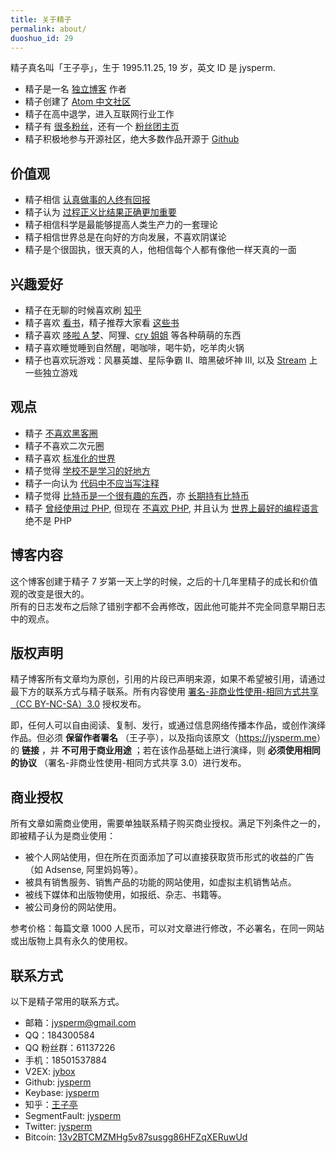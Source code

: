 ```yaml
---
title: 关于精子
permalink: about/
duoshuo_id: 29
---
```


精子真名叫「王子亭」，生于 1995.11.25, 19 岁，英文 ID 是 jysperm.

* 精子是一名 [独立博客](https://jysperm.me) 作者
* 精子创建了 [Atom 中文社区](https://atom-china.org)
* 精子在高中退学，进入互联网行业工作
* 精子有 [很多粉丝](https://jybox.net/members)，还有一个 [粉丝团主页](https://jybox.net)
* 精子积极地参与开源社区，绝大多数作品开源于 [Github](https://github.com/jysperm)

## 价值观

* 精子相信 [认真做事的人终有回报](https://jysperm.me/2014/06/1660)
* 精子认为 [过程正义比结果正确更加重要](https://jysperm.me/2012/06/505)
* 精子相信科学是最能够提高人类生产力的一套理论
* 精子相信世界总是在向好的方向发展，不喜欢阴谋论
* 精子是个很固执，很天真的人，他相信每个人都有像他一样天真的一面

## 兴趣爱好

* 精子在无聊的时候喜欢刷 [知乎](http://www.zhihu.com/people/jysperm)
* 精子喜欢 [看书](http://book.douban.com/people/jyprince/collect)，精子推荐大家看 [这些书](https://jysperm.me/booklist)
* 精子喜欢 [哆啦 A 梦](https://jysperm.me/2015/05/stand-by-me-doraemon)、阿狸、[cry 姐姐](http://www.guokr.com/i/1872381934/) 等各种萌萌的东西
* 精子喜欢睡觉睡到自然醒，喝咖啡，喝牛奶，吃羊肉火锅
* 精子也喜欢玩游戏：风暴英雄、星际争霸 Ⅱ、暗黑破坏神 Ⅲ, 以及 [Stream](https://steamcommunity.com/id/jysperm/) 上一些独立游戏

## 观点

* 精子 [不喜欢黑客圈](https://jysperm.me/tag/hacker)
* 精子不喜欢二次元圈
* 精子喜欢 [标准化的世界](https://jysperm.me/2015/08/standardized-world/)
* 精子觉得 [学校不是学习的好地方](https://jysperm.me/2014/02/1493)
* 精子一向认为 [代码中不应当写注释](https://jysperm.me/2014/07/1750)
* 精子觉得 [比特币是一个很有趣的东西](https://jysperm.me/2013/12/1411)，亦 [长期持有比特币](https://blockchain.info/address/13v2BTCMZMHg5v87susgg86HFZqXERuwUd)
* 精子 [曾经使用过 PHP](http://blog.segmentfault.com/jysperm/1190000000403307), 但现在 [不喜欢 PHP](https://jysperm.me/2015/01/1992), 并且认为 [世界上最好的编程语言](https://jysperm.me/2014/01/1468) 绝不是 PHP

## 博客内容
这个博客创建于精子 7 岁第一天上学的时候，之后的十几年里精子的成长和价值观的改变是很大的。  
所有的日志发布之后除了错别字都不会再修改，因此他可能并不完全同意早期日志中的观点。

<a id='licence'></a>
## 版权声明

精子博客所有文章均为原创，引用的片段已声明来源，如果不希望被引用，请通过最下方的联系方式与精子联系。所有内容使用 [署名-非商业性使用-相同方式共享（CC BY-NC-SA）3.0](http://creativecommons.org/licenses/by-nc-sa/3.0/cn) 授权发布。

即，任何人可以自由阅读、复制、发行，或通过信息网络传播本作品，或创作演绎作品。但必须 **保留作者署名** （王子亭），以及指向该原文（<https://jysperm.me>）的 **链接** ，并 **不可用于商业用途** ；若在该作品基础上进行演绎，则 **必须使用相同的协议** （署名-非商业性使用-相同方式共享 3.0）进行发布。

## 商业授权
所有文章如需商业使用，需要单独联系精子购买商业授权。满足下列条件之一的，即被精子认为是商业使用：

* 被个人网站使用，但在所在页面添加了可以直接获取货币形式的收益的广告（如 Adsense, 阿里妈妈等）。
* 被具有销售服务、销售产品的功能的网站使用，如虚拟主机销售站点。
* 被线下媒体和出版物使用，如报纸、杂志、书籍等。
* 被公司身份的网站使用。

参考价格：每篇文章 1000 人民币，可以对文章进行修改，不必署名，在同一网站或出版物上具有永久的使用权。

## 联系方式
以下是精子常用的联系方式。

* 邮箱：jysperm@gmail.com
* QQ：184300584
* QQ 粉丝群：61137226
* 手机：18501537884
* V2EX: [jybox](https://www.v2ex.com/member/jybox)
* Github: [jysperm](https://github.com/jysperm)
* Keybase: [jysperm](https://keybase.io/jysperm)
* 知乎：[王子亭](http://www.zhihu.com/people/jysperm)
* SegmentFault: [jysperm](http://segmentfault.com/u/jysperm)
* Twitter: [jysperm](https://twitter.com/jysperm)
* Bitcoin: [13v2BTCMZMHg5v87susgg86HFZqXERuwUd](https://blockchain.info/address/13v2BTCMZMHg5v87susgg86HFZqXERuwUd)
